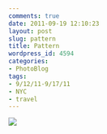 ```yaml
---
comments: true
date: 2011-09-19 12:10:23
layout: post
slug: pattern
title: Pattern
wordpress_id: 4594
categories:
- PhotoBlog
tags:
- 9/12/11-9/17/11
- NYC
- travel
---
```


![](http://ryanfitzer.com/main/wp-content/uploads/2011/09/2011-09-16-at-10-04-06.jpg)
